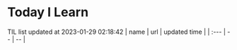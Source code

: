 # Today I Learn 
TIL list updated at 2023-01-29 02:18:42
| name | url | updated time |
| :--- | -- | -- |
